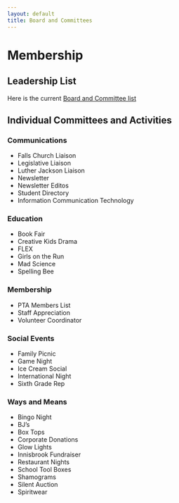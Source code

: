 ```yaml
---
layout: default
title: Board and Committees
---
```


# Membership

## Leadership List

Here is the current [Board and Committee list](https://docs.google.com/spreadsheets/d/1xtxDq2l-K82DS9DtzMY5rUEgHLET1v3Oz2u7uT7XU0g/edit?usp=sharing)

## Individual Committees and Activities

### Communications
* Falls Church Liaison
* Legislative Liaison
* Luther Jackson Liaison
* Newsletter
* Newsletter Editos
* Student Directory
* Information Communication Technology

### Education
* Book Fair
* Creative Kids Drama
* FLEX
* Girls on the Run
* Mad Science
* Spelling Bee

### Membership
* PTA Members List
* Staff Appreciation
* Volunteer Coordinator

### Social Events
* Family Picnic
* Game Night
* Ice Cream Social
* International Night
* Sixth Grade Rep

### Ways and Means
* Bingo Night
* BJ’s
* Box Tops
* Corporate Donations
* Glow Lights
* Innisbrook Fundraiser
* Restaurant Nights
* School Tool Boxes
* Shamograms
* Silent Auction
* Spiritwear
